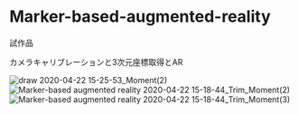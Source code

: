 # Marker-based-augmented-reality
試作品

カメラキャリブレーションと3次元座標取得とAR

![draw 2020-04-22 15-25-53_Moment(2)](https://user-images.githubusercontent.com/50428044/79948464-dde26880-84ae-11ea-8807-86d5dbc66749.jpg)
![Marker-based augmented reality 2020-04-22 15-18-44_Trim_Moment(2)](https://user-images.githubusercontent.com/50428044/79948559-0c604380-84af-11ea-8f02-815c72854d83.jpg)
![Marker-based augmented reality 2020-04-22 15-18-44_Trim_Moment(3)](https://user-images.githubusercontent.com/50428044/79948566-0ec29d80-84af-11ea-9d99-f8ae7216c8eb.jpg)
